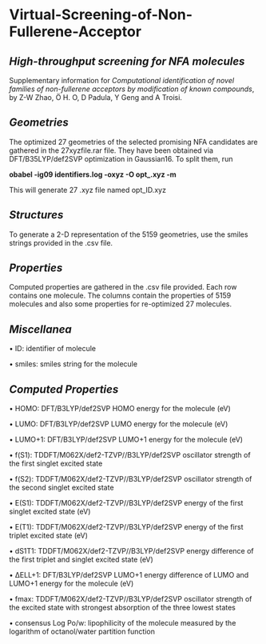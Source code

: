 # Virtual-Screening-of-Non-Fullerene-Acceptor


## ***High-throughput screening for NFA molecules***
Supplementary information for *Computational identification of novel families of non-fullerene acceptors by modification of known compounds*, by Z-W Zhao, Ö H. O, D Padula, Y Geng and A Troisi.


## ***Geometries***
The optimized 27 geometries of the selected promising NFA candidates are gathered in the 27xyzfile.rar file.
They have been obtained via DFT/B35LYP/def2SVP optimization in Gaussian16. To split them, run

**obabel -ig09 identifiers.log -oxyz -O opt_.xyz -m**

This will generate 27 .xyz file named opt_ID.xyz



## ***Structures***
To generate a 2-D representation of the 5159 geometries, use the smiles strings provided in the .csv file.



## ***Properties***
Computed properties are gathered in the .csv file provided. Each row contains one molecule. The columns contain the properties of 5159 molecules and also some properties for re-optimized 27 molecules. 



## ***Miscellanea***
•	ID: identifier of molecule

•	smiles: smiles string for the molecule



## ***Computed Properties***
•	HOMO: DFT/B3LYP/def2SVP HOMO energy for the molecule (eV)

•	LUMO: DFT/B3LYP/def2SVP LUMO energy for the molecule (eV)

•	LUMO+1: DFT/B3LYP/def2SVP LUMO+1 energy for the molecule (eV)

•	f(S1): TDDFT/M062X/def2-TZVP//B3LYP/def2SVP oscillator strength of the first singlet excited state

•	f(S2): TDDFT/M062X/def2-TZVP//B3LYP/def2SVP oscillator strength of the second singlet excited state

•	E(S1): TDDFT/M062X/def2-TZVP//B3LYP/def2SVP energy of the first singlet excited state (eV)

•	E(T1): TDDFT/M062X/def2-TZVP//B3LYP/def2SVP energy of the first triplet excited state (eV)

•	dS1T1: TDDFT/M062X/def2-TZVP//B3LYP/def2SVP energy difference of the first triplet and singlet excited state (eV)

•	ΔELL+1: DFT/B3LYP/def2SVP LUMO+1 energy difference of LUMO and LUMO+1 energy for the molecule (eV)

•	fmax: TDDFT/M062X/def2-TZVP//B3LYP/def2SVP oscillator strength of the excited state with strongest absorption of the three lowest states

•	consensus Log Po/w: lipophilicity of the molecule measured by the logarithm of octanol/water partition function 
